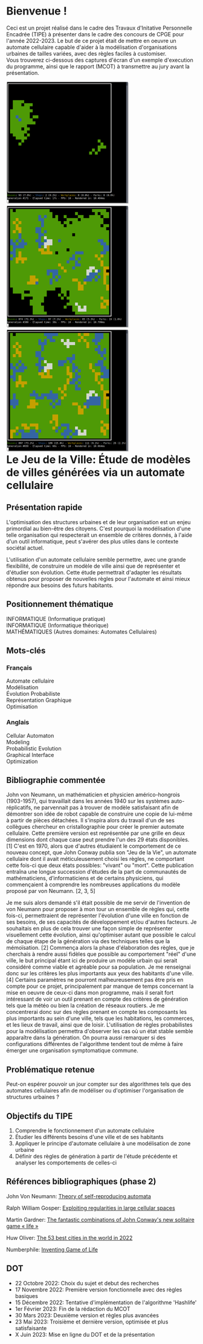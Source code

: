 # Bienvenue !

Ceci est un projet réalisé dans le cadre des Travaux d'Initative Personnelle Encadrée (TIPE) à présenter dans le cadre des concours de CPGE pour l'année 2022-2023.
Le but de ce projet était de mettre en oeuvre un automate cellulaire capable d'aider à la modélisation d'organisations urbaines de tailles variées, avec des règles faciles à customiser.  
Vous trouverez ci-dessous des captures d'écran d'un exemple d'execution du programme, ainsi que le rapport (MCOT) à transmettre au jury avant la présentation.

<div style="float:left">
<img src="/assets/img/screen1.png" height="325" width="325"/>
<img src="/assets/img/screen2.png" height="325" width="325"/>
<img src="/assets/img/screen3.png" height="325" width="325"/>
</div>

# Le Jeu de la Ville: Étude de modèles de villes générées via un automate cellulaire

## Présentation rapide

L'optimisation des structures urbaines et de leur organisation est un enjeu primordial au bien-être des citoyens.
C'est pourquoi la modélisation d'une telle organisation qui respecterait un ensemble de critères donnés, à l'aide d'un outil informatique, peut s'avérer des plus utiles dans le contexte sociétal actuel.

L'utilisation d'un automate cellulaire semble permettre, avec une grande flexibilité, de construire un modèle de ville ainsi que de représenter et d'étudier son évolution. Cette étude permettrait d'adapter les résultats obtenus pour proposer de nouvelles règles pour l'automate et ainsi mieux répondre aux besoins des futurs habitants.

## Positionnement thématique

INFORMATIQUE (Informatique pratique)  
INFORMATIQUE (Informatique théorique)  
MATHÉMATIQUES (Autres domaines: Automates Cellulaires)  

## Mots-clés

### Français

Automate cellulaire  
Modélisation  
Évolution Probabiliste  
Représentation Graphique  
Optimisation  

### Anglais

Cellular Automaton  
Modeling  
Probabilistic Evolution  
Graphical Interface  
Optimization  

## Bibliographie commentée

John von Neumann, un mathématicien et physicien américo-hongrois (1903-1957), qui travaillait dans les années 1940 sur les systèmes auto-réplicatifs, ne parvennait pas à trouver de modèle satisfaisant afin de démontrer son idée de robot capable de construire une copie de lui-même à partir de pièces détachées. Il s'inspira alors du travail d'un de ses collègues chercheur en cristallographie pour créer le premier automate cellulaire. Cette première version est représentée par une grille en deux dimensions dont chaque case peut prendre l'un des 29 états disponibles. [1]
C'est en 1970, alors que d'autres étudiaient le comportement de ce nouveau concept, que John Conway publia son "Jeu de la Vie", un automate cellulaire dont il avait méticuleusement choisi les règles, ne comportant cette fois-ci que deux états possibles: "vivant" ou "mort". Cette publication entraîna une longue succession d'études de la part de communautés de mathématiciens, d’informaticiens et de certains physiciens, qui commençaient à comprendre les nombreuses applications du modèle proposé par von Neumann. [2, 3, 5]

Je me suis alors demandé s'il était possible de me servir de l'invention de von Neumann pour proposer à mon tour un ensemble de règles qui, cette fois-ci, permettraient de représenter l'évolution d'une ville en fonction de ses besoins, de ses capacités de développement et/ou d'autres facteurs. Je souhaitais en plus de cela trouver une façon simple de représenter visuellement cette évolution, ainsi qu'optimiser autant que possible le calcul de chaque étape de la génération via des techniques telles que la mémoïsation. [2]
Commença alors la phase d'élaboration des règles, que je cherchais à rendre aussi fidèles que possible au comportement "réel" d'une ville, le but principal étant ici de produire un modèle urbain qui serait considéré comme viable et agréable pour sa population. Je me renseignai donc sur les critères les plus importants aux yeux des habitants d'une ville. [4]
Certains paramètres ne pourront malheureusement pas être pris en compte pour ce projet, principalement par manque de temps concernant la mise en oeuvre de ceux-ci dans mon programme, mais il serait fort intéressant de voir un outil prenant en compte des critères de génération tels que la météo ou bien la création de réseaux routiers. Je me concentrerai donc sur des règles prenant en compte les composants les plus importants au sein d'une ville, tels que les habitations, les commerces, et les lieux de travail, ainsi que de loisir. L'utilisation de règles probabilistes pour la modélisation permettra d'observer les cas où un état stable semble apparaître dans la génération. On pourra aussi remarquer si des configurations différentes de l'algorithme tendent tout de même à faire émerger une organisation symptomatique commune.

## Problématique retenue

Peut-on espérer pouvoir un jour compter sur des algorithmes tels que des automates cellulaires afin de modéliser ou d'optimiser l'organisation de structures urbaines ?


## Objectifs du TIPE

1. Comprendre le fonctionnement d'un automate cellulaire
2. Étudier les différents besoins d'une ville et de ses habitants
3. Appliquer le principe d'automate cellulaire à une modélisation de zone urbaine
4. Définir des règles de génération à partir de l'étude précédente et analyser les comportements de celles-ci

## Références bibliographiques (phase 2)

John Von Neumann: [Theory of self-reproducing automata](https://archive.org/details/theoryofselfrepr00vonn_0/page/n13/mode/2up)

Ralph William Gosper: [Exploiting regularities in large cellular spaces](https://doi.org/10.1016/0167-2789(84)90251-3)

Martin Gardner: [The fantastic combinations of John Conway's new solitaire game « life »](https://web.stanford.edu/class/sts145/Library/life.pdf)

Huw Oliver: [The 53 best cities in the world in 2022](https://www.timeout.com/things-to-do/best-cities-in-the-world)

Numberphile: [Inventing Game of Life](https://www.youtube.com/watch?v=R9Plq-D1gEk)

## DOT
* 22  Octobre  2022: Choix du sujet et debut des recherches  
* 17  Novembre 2022: Première version fonctionnelle avec des règles basiques  
* 15  Décembre 2022: Tentative d'implémentation de l'algorithme 'Hashlife'  
* 1er Février  2023: Fin de la rédaction du MCOT  
* 30  Mars     2023: Deuxième version et règles plus avancées  
* 23  Mai      2023: Troisième et dernière version, optimisée et plus satisfaisante  
* X   Juin     2023: Mise en ligne du DOT et de la présentation
